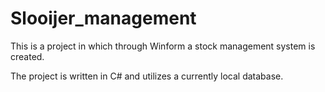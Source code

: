 # Slooijer_management

This is a project in which through Winform a stock management system is created.

The project is written in C# and utilizes a currently local database.
